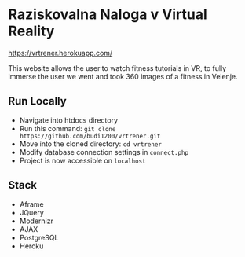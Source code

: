 # Raziskovalna Naloga v Virtual Reality

https://vrtrener.herokuapp.com/

This website allows the user to watch fitness tutorials in VR, to fully immerse the user we went and took 360 images of a fitness in Velenje.


## Run Locally
* Navigate into htdocs directory
* Run this command:  ```git clone https://github.com/budi1200/vrtrener.git ```
* Move into the cloned directory: ``` cd vrtrener ```
* Modify database connection settings in ``` connect.php ```
* Project is now accessible on ``` localhost ```

## Stack
* Aframe
* JQuery
* Modernizr
* AJAX
* PostgreSQL
* Heroku

